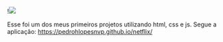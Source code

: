 !<img src="https://github.com/pedrohlopesnvp/netflix/assets/85568654/9e08350b-00d9-42eb-92eb-1cea2c3581a9" heigh="25px">

Esse foi um dos meus primeiros projetos utilizando html, css e js. Segue a aplicação: https://pedrohlopesnvp.github.io/netflix/
